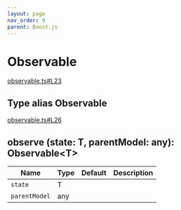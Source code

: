 ```yaml
---
layout: page
nav_order: 9
parent: Boost.js
---
```


# Observable

<div class="docs-item" markdown="1">

<div><a class="source" target="_blank" href="https://github.com/mathigon/boost.js/tree/master/src/observable.ts#L23">observable.ts#L23</a></div>

## <span class="pill">Type alias</span> Observable

</div>

<div class="docs-item" markdown="1">

<div><a class="source" target="_blank" href="https://github.com/mathigon/boost.js/tree/master/src/observable.ts#L26">observable.ts#L26</a></div>

## observe <span class="signature">(state: T, parentModel: any): Observable&lt;T&gt;</span>

| Name | Type | Default | Description |
| --- | --- | --- | --- |
| `state` | T |  |  |
| `parentModel` | any |  |  |


</div>